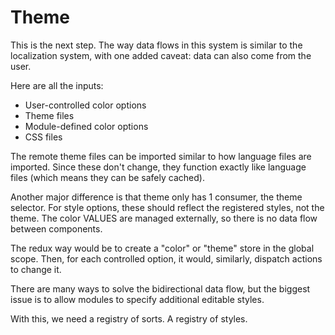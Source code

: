 # Theme
This is the next step. The way data flows in this system is similar to the localization system, with one added caveat: data can also come from the user.

Here are all the inputs:
- User-controlled color options
- Theme files
- Module-defined color options
- CSS files

The remote theme files can be imported similar to how language files are imported. Since these don't change, they function exactly like language files (which means they can be safely cached).

Another major difference is that theme only has 1 consumer, the theme selector. For style options, these should reflect the registered styles, not the theme. The color VALUES are managed externally, so there is no data flow between components.

The redux way would be to create a "color" or "theme" store in the global scope. Then, for each controlled option, it would, similarly, dispatch actions to change it.

There are many ways to solve the bidirectional data flow, but the biggest issue is to allow modules to specify additional editable styles.

With this, we need a registry of sorts. A registry of styles.